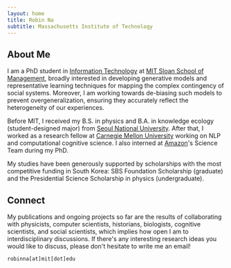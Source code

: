 ```yaml
---
layout: home
title: Robin Na
subtitle: Massachusetts Institute of Technology
---
```


## About Me

I am a PhD student in [Information Technology](https://mitsloan.mit.edu/faculty/academic-groups/information-technology/about-us) at [MIT Sloan School of Management](https://mitsloan.mit.edu/), broadly interested in developing generative models and representative learning techniques for mapping the complex contingency of social systems. Moreover, I am working towards de-biasing such models to prevent overgeneralization, ensuring they accurately reflect the heterogeneity of our experiences.

<!--
In one stream, I explore how to advance research methodologies in social and organizational science through integrative/adaptive experiment and interpretable machine learning. This contributes to the second stream, which is to develop a better understanding of how the omnipresence of algorithmic decision-making influences our knowledge ecosystem. Optimistically, how can algorithms help us expand our knowledge by connecting the dots and revealing rich dimensions of subtleties previously less explored by humans? Pessimistically, how can algorithmic biases perpetuate social stratification or contribute to polarization and suboptimal collective performance? -->

<!---
broadly interested in deploying various computational methods to understand collective human behaviors in IT-driven society. Such methods include network analysis, natural language processing, reinforcement learning, causal inference, and adaptive experiments. My ambitious research goal is to employ IT in a way that contributes to society where diverse ideas and backgrounds are appreciated while preventing polarization and discrimination that can be caused by social media and machine learning algorithms. This explains my current interests in algorithmic fairness and social network.
--->


Before MIT, I received my B.S. in physics and B.A. in knowledge ecology (student-designed major) from [Seoul National University](https://en.snu.ac.kr/). After that, I worked as a research fellow at [Carnegie Mellon University](https://www.cmu.edu/) working on NLP and computational cognitive science. I also interned at [Amazon](https://www.amazon.science/)'s Science Team during my PhD.

My studies have been generously supported by scholarships with the most competitive funding in South Korea: SBS Foundation Scholarship (graduate) and the Presidential Science Scholarship in physics (undergraduate).

## Connect

My publications and ongoing projects so far are the results of collaborating with physicists, computer scientists, historians, biologists, cognitive scientists, and social scientists, which implies how open I am to interdisciplinary discussions. If there's any interesting research ideas you would like to discuss, please don't hesitate to write me an email!

```
robinna[at]mit[dot]edu
```
